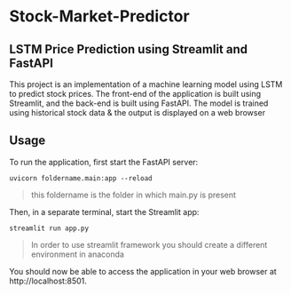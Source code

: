 # Stock-Market-Predictor
## LSTM Price Prediction using Streamlit and FastAPI
This project is an implementation of a machine learning model using LSTM to predict stock prices. The front-end of the application is built using Streamlit, and the back-end is built using FastAPI. The model is trained using historical stock data  & the output is displayed on a web browser

## Usage

To run the application, first start the FastAPI server:

`uvicorn foldername.main:app --reload`
> this foldername is the folder in which main.py is present

Then, in a separate terminal, start the Streamlit app:

`streamlit run app.py`
> In order to use streamlit framework you should create a different environment in anaconda

You should now be able to access the application in your web browser at http://localhost:8501.

